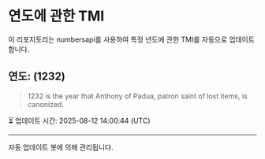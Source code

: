 
# 연도에 관한 TMI

이 리포지토리는 numbersapi를 사용하여 특정 년도에 관한 TMI를 자동으로 업데이트합니다.

## 연도: (1232)
> 1232 is the year that Anthony of Padua, patron saint of lost items, is canonized.

⏳ 업데이트 시간: 2025-08-12 14:00:44 (UTC)

---
자동 업데이트 봇에 의해 관리됩니다.
